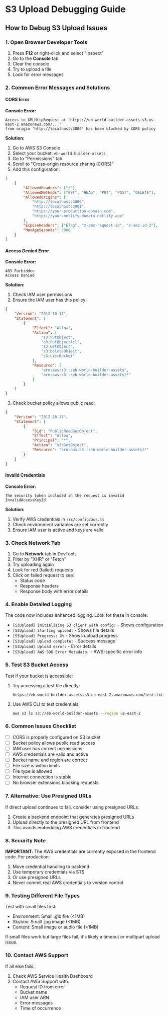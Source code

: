 # S3 Upload Debugging Guide

## How to Debug S3 Upload Issues

### 1. Open Browser Developer Tools

1. Press **F12** or right-click and select "Inspect"
2. Go to the **Console** tab
3. Clear the console
4. Try to upload a file
5. Look for error messages

### 2. Common Error Messages and Solutions

#### CORS Error
**Console Error:**
```
Access to XMLHttpRequest at 'https://eb-world-builder-assets.s3.us-east-2.amazonaws.com/...' 
from origin 'http://localhost:3000' has been blocked by CORS policy
```

**Solution:**
1. Go to AWS S3 Console
2. Select your bucket: `eb-world-builder-assets`
3. Go to "Permissions" tab
4. Scroll to "Cross-origin resource sharing (CORS)"
5. Add this configuration:

```json
[
    {
        "AllowedHeaders": ["*"],
        "AllowedMethods": ["GET", "HEAD", "PUT", "POST", "DELETE"],
        "AllowedOrigins": [
            "http://localhost:3000",
            "http://localhost:3001",
            "https://your-production-domain.com",
            "https://your-netlify-domain.netlify.app"
        ],
        "ExposeHeaders": ["ETag", "x-amz-request-id", "x-amz-id-2"],
        "MaxAgeSeconds": 3000
    }
]
```

#### Access Denied Error
**Console Error:**
```
403 Forbidden
Access Denied
```

**Solution:**
1. Check IAM user permissions
2. Ensure the IAM user has this policy:

```json
{
    "Version": "2012-10-17",
    "Statement": [
        {
            "Effect": "Allow",
            "Action": [
                "s3:PutObject",
                "s3:PutObjectAcl",
                "s3:GetObject",
                "s3:DeleteObject",
                "s3:ListBucket"
            ],
            "Resource": [
                "arn:aws:s3:::eb-world-builder-assets",
                "arn:aws:s3:::eb-world-builder-assets/*"
            ]
        }
    ]
}
```

3. Check bucket policy allows public read:

```json
{
    "Version": "2012-10-17",
    "Statement": [
        {
            "Sid": "PublicReadGetObject",
            "Effect": "Allow",
            "Principal": "*",
            "Action": "s3:GetObject",
            "Resource": "arn:aws:s3:::eb-world-builder-assets/*"
        }
    ]
}
```

#### Invalid Credentials
**Console Error:**
```
The security token included in the request is invalid
InvalidAccessKeyId
```

**Solution:**
1. Verify AWS credentials in `src/config/aws.ts`
2. Check environment variables are set correctly
3. Ensure IAM user is active and keys are valid

### 3. Check Network Tab

1. Go to **Network** tab in DevTools
2. Filter by "XHR" or "Fetch"
3. Try uploading again
4. Look for red (failed) requests
5. Click on failed request to see:
   - Status code
   - Response headers
   - Response body with error details

### 4. Enable Detailed Logging

The code now includes enhanced logging. Look for these in console:

- `[S3Upload] Initializing S3 client with config:` - Shows configuration
- `[S3Upload] Starting upload:` - Shows file details
- `[S3Upload] Progress: X%` - Shows upload progress
- `[S3Upload] Upload complete:` - Success message
- `[S3Upload] Upload error:` - Error details
- `[S3Upload] AWS SDK Error Metadata:` - AWS-specific error info

### 5. Test S3 Bucket Access

Test if your bucket is accessible:

1. Try accessing a test file directly:
   ```
   https://eb-world-builder-assets.s3.us-east-2.amazonaws.com/test.txt
   ```

2. Use AWS CLI to test credentials:
   ```bash
   aws s3 ls s3://eb-world-builder-assets --region us-east-2
   ```

### 6. Common Issues Checklist

- [ ] CORS is properly configured on S3 bucket
- [ ] Bucket policy allows public read access
- [ ] IAM user has correct permissions
- [ ] AWS credentials are valid and active
- [ ] Bucket name and region are correct
- [ ] File size is within limits
- [ ] File type is allowed
- [ ] Internet connection is stable
- [ ] No browser extensions blocking requests

### 7. Alternative: Use Presigned URLs

If direct upload continues to fail, consider using presigned URLs:
1. Create a backend endpoint that generates presigned URLs
2. Upload directly to the presigned URL from frontend
3. This avoids embedding AWS credentials in frontend

### 8. Security Note

**IMPORTANT**: The AWS credentials are currently exposed in the frontend code. For production:
1. Move credential handling to backend
2. Use temporary credentials via STS
3. Or use presigned URLs
4. Never commit real AWS credentials to version control

### 9. Testing Different File Types

Test with small files first:
- Environment: Small .glb file (<1MB)
- Skybox: Small .jpg image (<1MB)
- Content: Small image or audio file (<1MB)

If small files work but large files fail, it's likely a timeout or multipart upload issue.

### 10. Contact AWS Support

If all else fails:
1. Check AWS Service Health Dashboard
2. Contact AWS Support with:
   - Request ID from error
   - Bucket name
   - IAM user ARN
   - Error messages
   - Time of occurrence